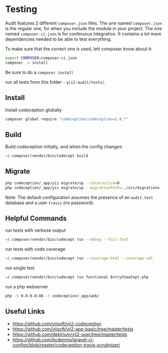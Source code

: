 # Testing

Audit features 2 different `composer.json` files. The one named `composer.json` is the regular one, for when you include the module in your project. The one named `composer-ci.json` is for continuous integration. It contains a lot more dependencies needed to be able to test everything.

To make sure that the correct one is used, lett composer know about it:

```bash
export COMPOSER=composer-ci.json
composer -v install
```

Be sure to do a `composer install` 

run all tests from this folder - `yii2-audit/tests/`.

## Install

Install codeception globally

```bash
composer global require "codeception/codeception=2.0.*"
```

## Build

Build codeception initially, and when the config changes:

```bash
~/.composer/vendor/bin/codecept build
```

## Migrate

```bash
php codeception/_app/yii migrate/up --interactive=0
php codeception/_app/yii migrate/up --migrationPath=../src/migrations --interactive=0
```

Note: The default configuration assumes the presence of an `audit_test` database and a user `travis` (no password).


## Helpful Commands

run tests with verbose output

```bash
~/.composer/vendor/bin/codecept run --debug --fail-fast
```

run tests with code coverage

```bash
~/.composer/vendor/bin/codecept run --coverage-html --coverage-xml
```

run single test

```bash
~/.composer/vendor/bin/codecept run functional EntryViewCept.php
```

run a php webserver

```bash
php -S 0.0.0.0:88 -t codeception/_app/web/
```

## Useful Links

- https://github.com/yiisoft/yii2-codeception
- https://github.com/yiisoft/yii2-app-basic/tree/master/tests
- https://github.com/dektrium/yii2-user/tree/master/tests
- https://github.com/bcdennis/laravel-ci-configs/blob/master/codeception-travis-scrutinizer/
